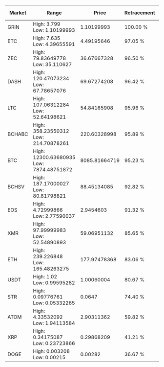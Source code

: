 | Market | Range | Price| Retracement | Doubles to 50% |
| --- | --- | --- | --- | --- |
| GRIN | High: 3.799<br />Low: 1.10199993 | 1.10199993 | 100.00 % | 2.22 |
| ETC | High: 7.635<br />Low: 4.39655591 | 4.49195646 | 97.05 % | 1.34 |
| ZEC | High: 79.83649778<br />Low: 35.110627 | 36.67667328 | 96.50 % | 1.57 |
| DASH | High: 120.47073234<br />Low: 67.78657076 | 69.67274208 | 96.42 % | 1.35 |
| LTC | High: 107.06312284<br />Low: 52.64198621 | 54.84165908 | 95.96 % | 1.46 |
| BCHABC | High: 358.23550312<br />Low: 214.70878261 | 220.60328998 | 95.89 % | 1.30 |
| BTC | High: 12300.63680935<br />Low: 7874.48751872 | 8085.81664719 | 95.23 % | 1.25 |
| BCHSV | High: 187.17000027<br />Low: 80.81798821 | 88.45134085 | 92.82 % | 1.51 |
| EOS | High: 4.72999866<br />Low: 2.77590037 | 2.9454603 | 91.32 % | 1.27 |
| XMR | High: 97.99999983<br />Low: 52.54890893 | 59.06951132 | 85.65 % | 1.27 |
| ETH | High: 239.226848<br />Low: 165.48263275 | 177.97478368 | 83.06 % | 1.14 |
| USDT | High: 1.02<br />Low: 0.99595282 | 1.00060004 | 80.67 % | 1.01 |
| STR | High: 0.09776761<br />Low: 0.05332265 | 0.0647 | 74.40 % | 1.17 |
| ATOM | High: 4.33532092<br />Low: 1.94113584 | 2.90311362 | 59.82 % | 1.08 |
| XRP | High: 0.34175087<br />Low: 0.23723866 | 0.29868209 | 41.21 % | 0.00 |
| DOGE | High: 0.003208<br />Low: 0.00215 | 0.00282 | 36.67 % | 0.00 |
